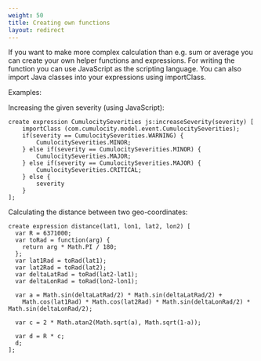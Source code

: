 ```yaml
---
weight: 50
title: Creating own functions 
layout: redirect
---
```


If you want to make more complex calculation than e.g. sum or average you can create your own helper functions and expressions.
For writing the function you can use JavaScript as the scripting language. You can also import Java classes into your expressions using importClass.

Examples:

Increasing the given severity (using JavaScript):

    create expression CumulocitySeverities js:increaseSeverity(severity) [
    	importClass (com.cumulocity.model.event.CumulocitySeverities);
    	if(severity == CumulocitySeverities.WARNING) {
    		CumulocitySeverities.MINOR;
    	} else if(severity == CumulocitySeverities.MINOR) {
    		CumulocitySeverities.MAJOR;
    	} else if(severity == CumulocitySeverities.MAJOR) {
    		CumulocitySeverities.CRITICAL;
    	} else {
    		severity
    	}
    ];

Calculating the distance between two geo-coordinates:

    create expression distance(lat1, lon1, lat2, lon2) [
      var R = 6371000;
      var toRad = function(arg) {
        return arg * Math.PI / 180;
      };
      var lat1Rad = toRad(lat1);
      var lat2Rad = toRad(lat2);
      var deltaLatRad = toRad(lat2-lat1);
      var deltaLonRad = toRad(lon2-lon1);

      var a = Math.sin(deltaLatRad/2) * Math.sin(deltaLatRad/2) +
        Math.cos(lat1Rad) * Math.cos(lat2Rad) * Math.sin(deltaLonRad/2) * Math.sin(deltaLonRad/2);

      var c = 2 * Math.atan2(Math.sqrt(a), Math.sqrt(1-a));

      var d = R * c;
      d;
    ];

